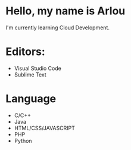 # Hello, my name is Arlou
I'm currently learning Cloud Development.

# Editors:
- Visual Studio Code
- Sublime Text

# Language
- C/C++
- Java
- HTML/CSS/JAVASCRIPT
- PHP
- Python

<!---
hexarat/hexarat is a ✨ special ✨ repository because its `README.md` (this file) appears on your GitHub profile.
You can click the Preview link to take a look at your changes.
--->
